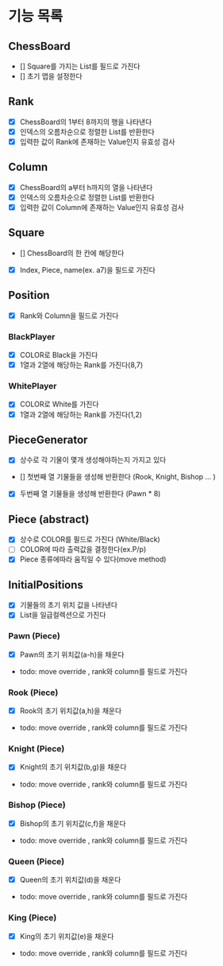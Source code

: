 # 기능 목록

## ChessBoard

- [] Square를 가지는 List를 필드로 가진다
- [] 초기 맵을 설정한다

## Rank

- [x] ChessBoard의 1부터 8까지의 행을 나타낸다
- [x] 인덱스의 오름차순으로 정렬한 List<Rank>를 반환한다
- [x] 입력한 값이 Rank에 존재하는 Value인지 유효성 검사

## Column

- [x] ChessBoard의 a부터 h까지의 열을 나타낸다
- [x] 인덱스의 오름차순으로 정렬한 List<Column>를 반환한다
- [x] 입력한 값이 Column에 존재하는 Value인지 유효성 검사

## Square

- [] ChessBoard의 한 칸에 해당한다
- [x] Index, Piece, name(ex. a7)을 필드로 가진다

## Position

- [x] Rank와 Column을 필드로 가진다

### BlackPlayer

- [x] COLOR로 Black을 가진다
- [x] 1열과 2열에 해당하는 Rank를 가진다(8,7)

### WhitePlayer

- [x] COLOR로 White를 가진다
- [x] 1열과 2열에 해당하는 Rank를 가진다(1,2)

## PieceGenerator

- [x] 상수로 각 기물이 몇개 생성해야하는지 가지고 있다
- [] 첫번째 열 기물들을 생성해 반환한다 (Rook, Knight, Bishop ... )
- [x] 두번째 열 기물들을 생성해 반환한다 (Pawn * 8)

## Piece (abstract)

- [x] 상수로 COLOR를 필드로 가진다 (White/Black)
- [ ] COLOR에 따라 출력값을 결정한다(ex.P/p)
- [x] Piece 종류에따라 움직일 수 있다(move method)

## InitialPositions 
- [x] 기물들의 초기 위치 값을 나타낸다
- [x] List<Column>을 일급컬렉션으로 가진다

### Pawn (Piece)

- [x] Pawn의 초기 위치값(a-h)을 채운다
- todo: move override , rank와 column를 필드로 가진다

### Rook (Piece)

- [x] Rook의 초기 위치값(a,h)을 채운다
- todo: move override , rank와 column를 필드로 가진다

### Knight (Piece)

- [x] Knight의 초기 위치값(b,g)을 채운다
- todo: move override , rank와 column를 필드로 가진다

### Bishop (Piece)

- [x] Bishop의 초기 위치값(c,f)을 채운다
- todo: move override , rank와 column를 필드로 가진다

### Queen (Piece)

- [x] Queen의 초기 위치값(d)을 채운다
- todo: move override , rank와 column를 필드로 가진다

### King (Piece)

- [x] King의 초기 위치값(e)을 채운다
- todo: move override , rank와 column를 필드로 가진다

